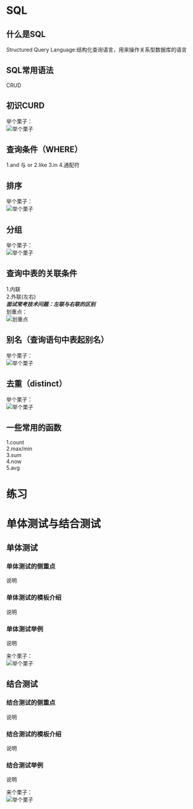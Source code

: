 # SQL
## 什么是SQL
  Structured Query Language:结构化查询语言，用来操作关系型数据库的语言

## SQL常用语法
  CRUD

## 初识CURD
  举个栗子：<br/>
  ![举个栗子](https://img.ixintu.com/download/jpg/202001/2e6ec91cbd78b42e39ae3e92556b99d4.jpg!con)

## 查询条件（WHERE）
  1.and 与 or
  2.like
  3.in
  4.通配符
  

## 排序
  举个栗子：<br/>
  ![举个栗子](https://img.ixintu.com/download/jpg/202001/2e6ec91cbd78b42e39ae3e92556b99d4.jpg!con)


## 分组
  举个栗子：<br/>
  ![举个栗子](https://img.ixintu.com/download/jpg/202001/2e6ec91cbd78b42e39ae3e92556b99d4.jpg!con)


## 查询中表的关联条件
  1.内联<br/>
  2.外联(左右)<br/>
    ***面试常考技术问题：左联与右联的区别***<br/>
  划重点：<br/>
  ![划重点](https://img0.baidu.com/it/u=2572663376,3774858131&fm=253&fmt=auto&app=120&f=JPEG)

## 别名（查询语句中表起别名）
  举个栗子：<br/>
  ![举个栗子](https://img.ixintu.com/download/jpg/202001/2e6ec91cbd78b42e39ae3e92556b99d4.jpg!con)


## 去重（distinct）
  举个栗子：<br/>
  ![举个栗子](https://img.ixintu.com/download/jpg/202001/2e6ec91cbd78b42e39ae3e92556b99d4.jpg!con)


## 一些常用的函数
  1.count<br/>
  2.max/min<br/>
  3.sum<br/>
  4.now<br/>
  5.avg<br/>

# 练习
  


# 单体测试与结合测试
## 单体测试
### 单体测试的侧重点
  说明

### 单体测试的模板介绍
  说明

### 单体测试举例
  说明

  来个栗子：<br/>
  ![举个栗子](https://img.ixintu.com/download/jpg/202001/2e6ec91cbd78b42e39ae3e92556b99d4.jpg!con)


## 结合测试
### 结合测试的侧重点
  说明

### 结合测试的模板介绍
  说明

### 结合测试举例
  说明

  来个栗子：<br/>
  ![举个栗子](https://img.ixintu.com/download/jpg/202001/2e6ec91cbd78b42e39ae3e92556b99d4.jpg!con)




